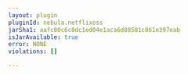 ```yaml
---
layout: plugin
pluginId: nebula.netflixoss
jarSha1: aafc80c6c8dc1ed04e1aca6d88581c861e397eab
isJarAvailable: true
error: NONE
violations: []

---
```

